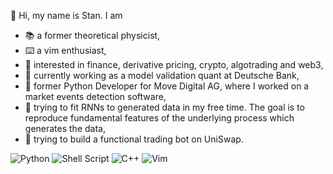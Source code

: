 👋 Hi, my name is Stan. I am

- 📚 a former theoretical physicist,
- ⌨️ a vim enthusiast,
- 👀 interested in finance, derivative pricing, crypto, algotrading and web3,
- 🏦 currently working as a model validation quant at Deutsche Bank,
- 🐍 former Python Developer for Move Digital AG, where I worked on a market events detection software,
- 🌱 trying to fit RNNs to generated data in my free time. The goal is to reproduce fundamental features of the underlying process which generates the data,
- 🤖 trying to build a functional trading bot on UniSwap.

![Python](https://img.shields.io/badge/python-3670A0?style=for-the-badge&logo=python&logoColor=ffdd54)
![Shell Script](https://img.shields.io/badge/shell_script-%23121011.svg?style=for-the-badge&logo=gnu-bash&logoColor=white)
![C++](https://img.shields.io/badge/c++-%2300599C.svg?style=for-the-badge&logo=c%2B%2B&logoColor=white)
![Vim](https://img.shields.io/badge/VIM-%2311AB00.svg?style=for-the-badge&logo=vim&logoColor=white)

<!---
Stratiev/Stratiev is a ✨ special ✨ repository because its `README.md` (this file) appears on your GitHub profile.
You can click the Preview link to take a look at your changes.
--->
